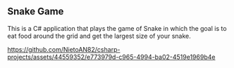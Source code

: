 Snake Game
-----------------------------
This is a C# application that plays the game of Snake in which the goal is to eat food around the grid and get the largest size of your snake.

https://github.com/NietoAN82/csharp-projects/assets/44559352/e773979d-c965-4994-ba02-4519e1969b4e

